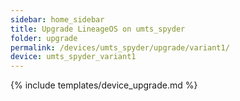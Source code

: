 ```yaml
---
sidebar: home_sidebar
title: Upgrade LineageOS on umts_spyder
folder: upgrade
permalink: /devices/umts_spyder/upgrade/variant1/
device: umts_spyder_variant1
---
```

{% include templates/device_upgrade.md %}
